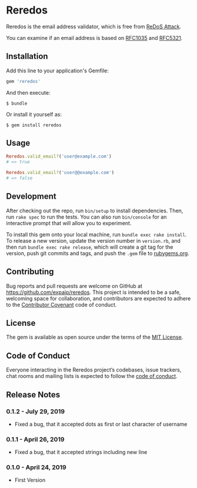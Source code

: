 # Reredos

Reredos is the email address validator, which is free from [ReDoS Attack](https://www.owasp.org/index.php/Regular_expression_Denial_of_Service_-_ReDoS).

You can examine if an email address is based on [RFC1035](https://www.ietf.org/rfc/rfc1035.txt) and [RFC5321](https://www.ietf.org/rfc/rfc5321.txt).

## Installation

Add this line to your application's Gemfile:

```ruby
gem 'reredos'
```

And then execute:

    $ bundle

Or install it yourself as:

    $ gem install reredos

## Usage
```ruby
Reredos.valid_email?('user@example.com')
# => true

Reredos.valid_email?('user@@example.com')
# => false
```

## Development

After checking out the repo, run `bin/setup` to install dependencies. Then, run `rake spec` to run the tests. You can also run `bin/console` for an interactive prompt that will allow you to experiment.

To install this gem onto your local machine, run `bundle exec rake install`. To release a new version, update the version number in `version.rb`, and then run `bundle exec rake release`, which will create a git tag for the version, push git commits and tags, and push the `.gem` file to [rubygems.org](https://rubygems.org).

## Contributing

Bug reports and pull requests are welcome on GitHub at https://github.com/expajp/reredos. This project is intended to be a safe, welcoming space for collaboration, and contributors are expected to adhere to the [Contributor Covenant](http://contributor-covenant.org) code of conduct.

## License

The gem is available as open source under the terms of the [MIT License](https://opensource.org/licenses/MIT).

## Code of Conduct

Everyone interacting in the Reredos project’s codebases, issue trackers, chat rooms and mailing lists is expected to follow the [code of conduct](https://github.com/[USERNAME]/reredos/blob/master/CODE_OF_CONDUCT.md).

## Release Notes
### 0.1.2 - July 29, 2019
* Fixed a bug, that it accepted dots as first or last character of username

### 0.1.1 - April 26, 2019
* Fixed a bug, that it accepted strings including new line

### 0.1.0 - April 24, 2019
* First Version